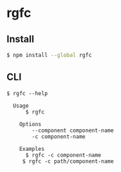 # rgfc

## Install

```bash
$ npm install --global rgfc
```

## CLI

```
$ rgfc --help

  Usage
	  $ rgfc

	Options
		--component component-name
		-c component-name

	Examples
	  $ rgfc -c component-name
     $ rgfc -c path/component-name
```
